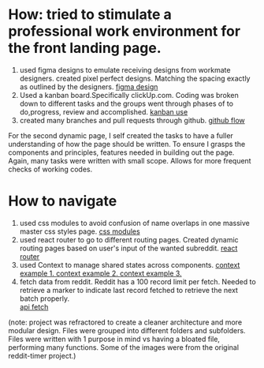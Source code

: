 # How: tried to stimulate a professional work environment for the front landing page.
1. used figma designs to emulate receiving designs from workmate designers. created pixel perfect designs.
Matching the spacing exactly as outlined by the designers. [figma design](reddit-timer-DOCS/figmaScreenShot.jpg)
2. Used a kanban board.Specifically clickUp.com. Coding was broken down to different tasks and the groups went through
phases of to do,progress, review and accomplished. [kanban use](reddit-timer-DOCS/clickUpKanban.jpg)
3. created many branches and pull requests through github. [github flow](reddit-timer-DOCS/branchesPullRequests.jpg)

For the second dynamic page, I self created the tasks to have a fuller understanding of how the page should be 
written. To ensure I grasps the components and principles, features needed in building out the page. Again, many
tasks were written with small scope.  Allows for more frequent checks of working codes.

# How to navigate

1. used css modules to avoid confusion of name overlaps in one massive master css styles page.
[css modules](reddit-timer-DOCS/cssModules.jpg)
2. used react router to go to different routing pages. Created dynamic routing pages based on user's input
of the wanted subreddit. [react router](reddit-timer-DOCS/reactRouter.jpg)
3. used Context to manage shared states across components.
[context example 1. ](reddit-timer-DOCS/context1.jpg)
[context example 2. ](reddit-timer-DOCS/context2.jpg)
[context example 3.](reddit-timer-DOCS/context3.jpg)
4. fetch data from reddit. Reddit has a 100 record limit per fetch. Needed to retrieve a marker to indicate
last record fetched to retrieve the next batch properly.  
[api fetch](reddit-timer-DOCS/apiFetch.jpg)

  
  (note: project was refractored to create a cleaner architecture and more modular design. Files were grouped into different folders and subfolders. Files were written 
  with 1 purpose in mind vs having a bloated file, performing many functions. Some of the images were from the original reddit-timer project.)

